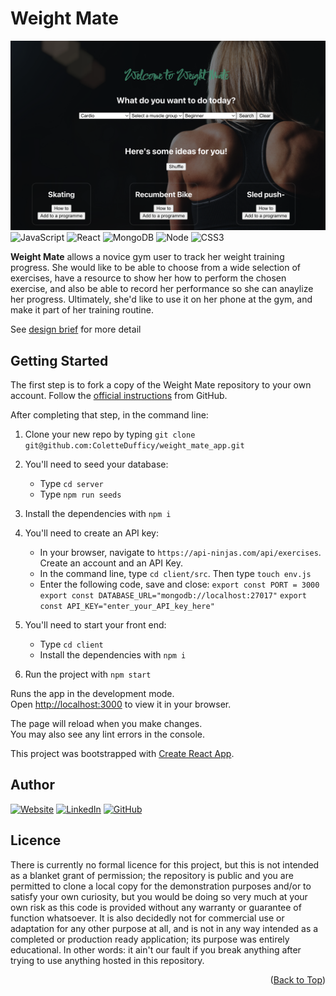 <a name="readme-top"></a>

# Weight Mate
![Homepage](screengrabs/homepage_screenshot_2.png)
![JavaScript](https://img.shields.io/badge/JavaScript-F7DF1E?style=for-the-badge&logo=javascript&logoColor=black)
![React](https://img.shields.io/badge/react-%2320232a.svg?style=for-the-badge&logo=react&logoColor=%2361DAFB)
![MongoDB](https://img.shields.io/badge/MongoDB-4EA94B?style=for-the-badge&logo=mongodb&logoColor=white)
![Node](https://img.shields.io/badge/Node.js-43853D?style=for-the-badge&logo=node.js&logoColor=white)
![CSS3](https://img.shields.io/badge/css3-%231572B6.svg?style=for-the-badge&logo=css3&logoColor=white)


**Weight Mate** allows a novice gym user to track her weight training progress. She would like to be able to choose from a wide selection of exercises, have a resource to show her how to perform the chosen exercise, and also be able to record her performance so she can anaylize her progress. Ultimately, she'd like to use it on her phone at the gym, and make it part of her training routine. 

See [design brief](https://github.com/ColetteDufficy/weight_mate_app/blob/main/weight_mate_brief.md) for more detail


## Getting Started

The first step is to fork a copy of the Weight Mate repository to your own account. Follow the [official instructions](https://docs.github.com/en/get-started/quickstart/fork-a-repo) from GitHub.

After completing that step, in the command line:

1. Clone your new repo by typing `git clone git@github.com:ColetteDufficy/weight_mate_app.git`

2. You'll need to seed your database:
    - Type `cd server`
    - Type `npm run seeds`
3. Install the dependencies with `npm i`

4. You'll need to create an API key:
    - In your browser, navigate to `https://api-ninjas.com/api/exercises`. Create an account and an API Key.
    - In the command line, type `cd client/src`. Then type `touch env.js`
    - Enter the following code, save and close:
        `export const PORT = 3000`
        `export const DATABASE_URL="mongodb://localhost:27017"`
        `export const API_KEY="enter_your_API_key_here"`

5. You'll need to start your front end:
    - Type `cd client`
    - Install the dependencies with `npm i`

6. Run the project with `npm start`

Runs the app in the development mode.\
Open [http://localhost:3000](http://localhost:3000) to view it in your browser.

The page will reload when you make changes.\
You may also see any lint errors in the console.



This project was bootstrapped with [Create React App](https://github.com/facebook/create-react-app).


## Author

[![Website][website-shield]][linkedin-url]
[![LinkedIn][linkedin-shield]][linkedin-url]
[![GitHub][github-shield]][github-url]

[website-shield]: https://img.shields.io/badge/Colette%20Dufficy-FFD300?style=for-the-badge&logo=aboutdotme&logoColor=242424
[linkedin-shield]: https://img.shields.io/badge/LinkedIn-FFD300?style=for-the-badge&logo=linkedin&logoColor=242424
[linkedin-url]: https://linkedin.com/in/colettedufficy/
[github-shield]: https://img.shields.io/badge/GitHub-FFD300?style=for-the-badge&logo=github&logoColor=242424
[github-url]: https://github.com/ColetteDufficy


## Licence
There is currently no formal licence for this project, but this is not intended as a blanket grant of permission; the repository is public and you are permitted to clone a local copy for the demonstration purposes and/or to satisfy your own curiosity, but you would be doing so very much at your own risk as this code is provided without any warranty or guarantee of function whatsoever. It is also decidedly not for commercial use or adaptation for any other purpose at all, and is not in any way intended as a completed or production ready application; its purpose was entirely educational. In other words: it ain't our fault if you break anything after trying to use anything hosted in this repository.


<p align="right">(<a href="#readme-top">Back to Top</a>)</p> 

